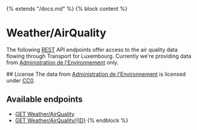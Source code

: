 {% extends "/docs.md" %}
{% block content %}
# Weather/AirQuality
The following [REST](https://en.wikipedia.org/wiki/Representational_state_transfer) API endpoints offer access to the air quality data flowing through Transport for Luxembourg.
Currently we're providing data from [Administration de l'Environnement](http://www.environnement.public.lu/) only.

## License
The data from [Administration de l'Environnement](http://www.environnement.public.lu/) is licensed under [CC0](https://creativecommons.org/publicdomain/zero/1.0/).

## Available endpoints
- [GET Weather/AirQuality](/RESTAPIs/Weather/AirQuality/index.md)
- [GET Weather/AirQuality/{ID}](/RESTAPIs/Weather/AirQuality/id.md)
{% endblock %}
